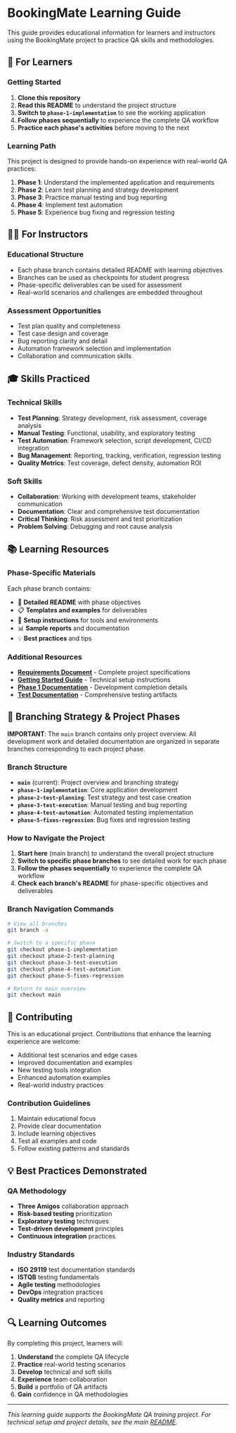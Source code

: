 # BookingMate Learning Guide

This guide provides educational information for learners and instructors using the BookingMate project to practice QA skills and methodologies.

## 🎯 For Learners

### Getting Started
1. **Clone this repository**
2. **Read this README** to understand the project structure
3. **Switch to `phase-1-implementation`** to see the working application
4. **Follow phases sequentially** to experience the complete QA workflow
5. **Practice each phase's activities** before moving to the next

### Learning Path
This project is designed to provide hands-on experience with real-world QA practices:

1. **Phase 1**: Understand the implemented application and requirements
2. **Phase 2**: Learn test planning and strategy development
3. **Phase 3**: Practice manual testing and bug reporting
4. **Phase 4**: Implement test automation
5. **Phase 5**: Experience bug fixing and regression testing

## 👨‍🏫 For Instructors

### Educational Structure
- Each phase branch contains detailed README with learning objectives
- Branches can be used as checkpoints for student progress
- Phase-specific deliverables can be used for assessment
- Real-world scenarios and challenges are embedded throughout

### Assessment Opportunities
- Test plan quality and completeness
- Test case design and coverage
- Bug reporting clarity and detail
- Automation framework selection and implementation
- Collaboration and communication skills

## 🎓 Skills Practiced

### Technical Skills
- **Test Planning**: Strategy development, risk assessment, coverage analysis
- **Manual Testing**: Functional, usability, and exploratory testing
- **Test Automation**: Framework selection, script development, CI/CD integration
- **Bug Management**: Reporting, tracking, verification, regression testing
- **Quality Metrics**: Test coverage, defect density, automation ROI

### Soft Skills
- **Collaboration**: Working with development teams, stakeholder communication
- **Documentation**: Clear and comprehensive test documentation
- **Critical Thinking**: Risk assessment and test prioritization
- **Problem Solving**: Debugging and root cause analysis

## 📚 Learning Resources

### Phase-Specific Materials
Each phase branch contains:
- 📖 **Detailed README** with phase objectives
- 📋 **Templates and examples** for deliverables
- 🔧 **Setup instructions** for tools and environments
- 📊 **Sample reports** and documentation
- 💡 **Best practices** and tips

### Additional Resources
- **[Requirements Document](REQUIREMENTS.md)** - Complete project specifications
- **[Getting Started Guide](GETTING_STARTED.md)** - Technical setup instructions
- **[Phase 1 Documentation](PHASE_1.md)** - Development completion details
- **[Test Documentation](wiki/Home.md)** - Comprehensive testing artifacts

## 🌟 Branching Strategy & Project Phases

**IMPORTANT**: The `main` branch contains only project overview. All development work and detailed documentation are organized in separate branches corresponding to each project phase.

### Branch Structure

- **`main`** (current): Project overview and branching strategy
- **`phase-1-implementation`**: Core application development
- **`phase-2-test-planning`**: Test strategy and test case creation
- **`phase-3-test-execution`**: Manual testing and bug reporting
- **`phase-4-test-automation`**: Automated testing implementation
- **`phase-5-fixes-regression`**: Bug fixes and regression testing

### How to Navigate the Project

1. **Start here** (main branch) to understand the overall project structure
2. **Switch to specific phase branches** to see detailed work for each phase
3. **Follow the phases sequentially** to experience the complete QA workflow
4. **Check each branch's README** for phase-specific objectives and deliverables

### Branch Navigation Commands
```bash
# View all branches
git branch -a

# Switch to a specific phase
git checkout phase-1-implementation
git checkout phase-2-test-planning
git checkout phase-3-test-execution
git checkout phase-4-test-automation
git checkout phase-5-fixes-regression

# Return to main overview
git checkout main
```

## 🤝 Contributing

This is an educational project. Contributions that enhance the learning experience are welcome:

- Additional test scenarios and edge cases
- Improved documentation and examples
- New testing tools integration
- Enhanced automation examples
- Real-world industry practices

### Contribution Guidelines
1. Maintain educational focus
2. Provide clear documentation
3. Include learning objectives
4. Test all examples and code
5. Follow existing patterns and standards

## 💡 Best Practices Demonstrated

### QA Methodology
- **Three Amigos** collaboration approach
- **Risk-based testing** prioritization
- **Exploratory testing** techniques
- **Test-driven development** principles
- **Continuous integration** practices

### Industry Standards
- **ISO 29119** test documentation standards
- **ISTQB** testing fundamentals
- **Agile testing** methodologies
- **DevOps** integration practices
- **Quality metrics** and reporting

## 🔍 Learning Outcomes

By completing this project, learners will:

1. **Understand** the complete QA lifecycle
2. **Practice** real-world testing scenarios
3. **Develop** technical and soft skills
4. **Experience** team collaboration
5. **Build** a portfolio of QA artifacts
6. **Gain** confidence in QA methodologies

---

*This learning guide supports the BookingMate QA training project. For technical setup and project details, see the main [README](../README.md).*